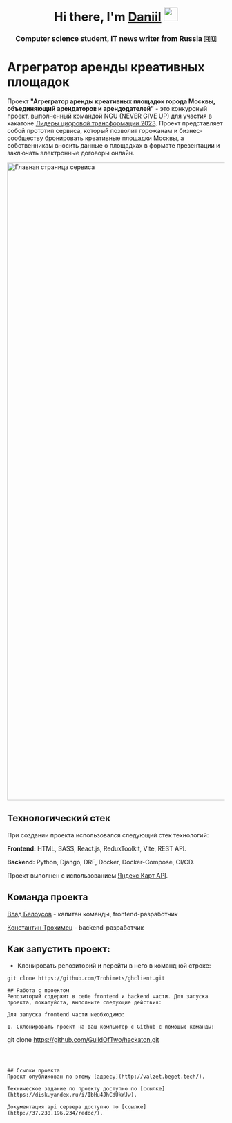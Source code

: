 
<h1 align="center">Hi there, I'm <a href="https://daniilshat.ru/" target="_blank">Daniil</a> 
<img src="https://github.com/blackcater/blackcater/raw/main/images/Hi.gif" height="32"/></h1>
<h3 align="center">Computer science student, IT news writer from Russia 🇷🇺</h3>

# Агрегратор аренды креативных площадок
Проект **"Агрегратор аренды креативных площадок города Москвы, объединяющий арендаторов  и арендодателей"** - это конкурсный проект, выполненный командой NGU (NEVER GIVE UP) для участия в хакатоне [Лидеры цифровой трансформации 2023](https://leaders2023.innoagency.ru/). Проект представляет собой прототип сервиса, который позволит горожанам и бизнес-сообществу бронировать креативные площадки Москвы, а собственникам вносить данные о площадках в формате презентации и заключать электронные договоры онлайн.

<img width="1472" alt="Главная страница сервиса" src="https://github.com/GuildOfTwo/hackaton/assets/96244317/eea63a17-ddfd-4ab5-86d1-51213e8f82af">

## Технологический стек
При создании проекта использовался следующий стек технологий: 

**Frontend:** HTML, SASS, React.js, ReduxToolkit, Vite, REST API.

**Backend:** Python, Django, DRF, Docker, Docker-Compose, CI/CD.

Проект выполнен с использованием [Яндекс Карт API](https://yandex.ru/dev/maps/).

## Команда проекта

[Влад Белоусов](https://t.me/vladbvy) - капитан команды, frontend-разработчик

[Константин Трохимец](https://t.me/katrohimets) - backend-разработчик

## Как запустить проект:

- Клонировать репозиторий и перейти в него в командной строке:
```
git clone https://github.com/Trohimets/ghclient.git

## Работа с проектом
Репозиторий содержит в себе frontend и backend части. Для запуска проекта, пожалуйста, выполните следующие действия:

Для запуска frontend части необходимо:

1. Склонировать проект на ваш компьютер с Github с помощью команды:
```
git clone https://github.com/GuildOfTwo/hackaton.git
```



## Ссылки проекта
Проект опубликован по этому [адресу](http://valzet.beget.tech/).

Техническое задание по проекту доступно по [ссылке](https://disk.yandex.ru/i/IbHu4JhCdUkWJw).

Документация api сервера доступно по [ссылке](http://37.230.196.234/redoc/).
